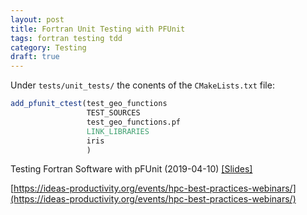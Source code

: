 ```yaml
---
layout: post
title: Fortran Unit Testing with PFUnit
tags: fortran testing tdd
category: Testing
draft: true
---
```


Under `tests/unit_tests/` the conents of the `CMakeLists.txt` file:


```cmake
add_pfunit_ctest(test_geo_functions
                 TEST_SOURCES
                 test_geo_functions.pf
                 LINK_LIBRARIES
                 iris
                 )
```


Testing Fortran Software with pFUnit (2019-04-10) [[Slides]](https://ideas-productivity.org/wordpress/wp-content/uploads/2019/04/webinar028-pfunit.pdf)

[https://ideas-productivity.org/events/hpc-best-practices-webinars/](https://ideas-productivity.org/events/hpc-best-practices-webinars/)

